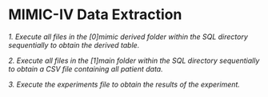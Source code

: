 # MIMIC-IV Data Extraction

_1. Execute all files in the [0]mimic derived folder within the SQL directory sequentially to obtain the derived table._

_2. Execute all files in the [1]main folder within the SQL directory sequentially to obtain a CSV file containing all patient data._

_3. Execute the experiments file to obtain the results of the experiment._
